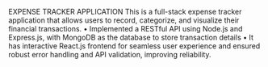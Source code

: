 EXPENSE TRACKER APPLICATION
This is a full-stack expense tracker application that allows users to record, categorize, and visualize their financial
transactions.
• Implemented a RESTful API using Node.js and Express.js, with MongoDB as the database to store transaction details
• It has interactive React.js frontend for seamless user experience and ensured robust error handling and API validation,
improving reliability.
